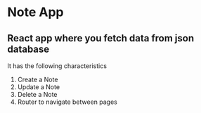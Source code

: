 # Note App

## React app where you fetch data from json database
It has the following characteristics
1. Create a Note
2. Update a Note
3. Delete a Note
4. Router to navigate between pages
